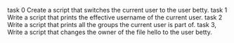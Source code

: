 task 0 Create a script that switches the current user to the user betty.
task 1 Write a script that prints the effective username of the current user.
task 2 Write a script that prints all the groups the current user is part of.
task 3, Write a script that changes the owner of the file hello to the user betty.
